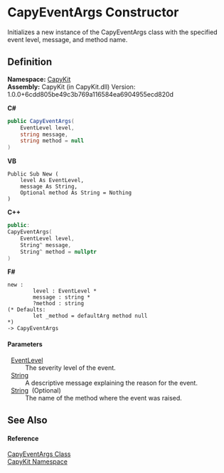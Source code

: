 # CapyEventArgs Constructor


Initializes a new instance of the CapyEventArgs class with the specified event level, message, and method name.



## Definition
**Namespace:** <a href="N_CapyKit">CapyKit</a>  
**Assembly:** CapyKit (in CapyKit.dll) Version: 1.0.0+6cdd805be49c3b769a116584ea6904955ecd820d

**C#**
``` C#
public CapyEventArgs(
	EventLevel level,
	string message,
	string method = null
)
```
**VB**
``` VB
Public Sub New ( 
	level As EventLevel,
	message As String,
	Optional method As String = Nothing
)
```
**C++**
``` C++
public:
CapyEventArgs(
	EventLevel level, 
	String^ message, 
	String^ method = nullptr
)
```
**F#**
``` F#
new : 
        level : EventLevel * 
        message : string * 
        ?method : string 
(* Defaults:
        let _method = defaultArg method null
*)
-> CapyEventArgs
```



#### Parameters
<dl><dt>  <a href="T_CapyKit_EventLevel">EventLevel</a></dt><dd>The severity level of the event.</dd><dt>  <a href="https://learn.microsoft.com/dotnet/api/system.string" target="_blank" rel="noopener noreferrer">String</a></dt><dd>A descriptive message explaining the reason for the event.</dd><dt>  <a href="https://learn.microsoft.com/dotnet/api/system.string" target="_blank" rel="noopener noreferrer">String</a>  (Optional)</dt><dd>The name of the method where the event was raised.</dd></dl>

## See Also


#### Reference
<a href="T_CapyKit_CapyEventArgs">CapyEventArgs Class</a>  
<a href="N_CapyKit">CapyKit Namespace</a>  
